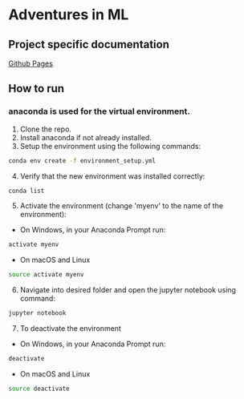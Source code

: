 # Adventures in ML

## Project specific documentation
[Github Pages](https://thimlohse.github.io/adventures_in_ml/ "Project Page")

## How to run
### anaconda is used for the virtual environment.
1. Clone the repo.
2. Install anaconda if not already installed.
3. Setup the environment using the following commands:
```bash
conda env create -f environment_setup.yml
```
4. Verify that the new environment was installed correctly:
```bash
conda list
```
5. Activate the environment (change 'myenv' to the name of the environment):
  * On Windows, in your Anaconda Prompt run:
```bash
activate myenv
```
  * On macOS and Linux
```bash
source activate myenv
```
6. Navigate into desired folder and open the jupyter notebook using command:
```bash
jupyter notebook
```
7. To deactivate the environment
  * On Windows, in your Anaconda Prompt run:
```bash
deactivate
```
  * On macOS and Linux
```bash
source deactivate
```
